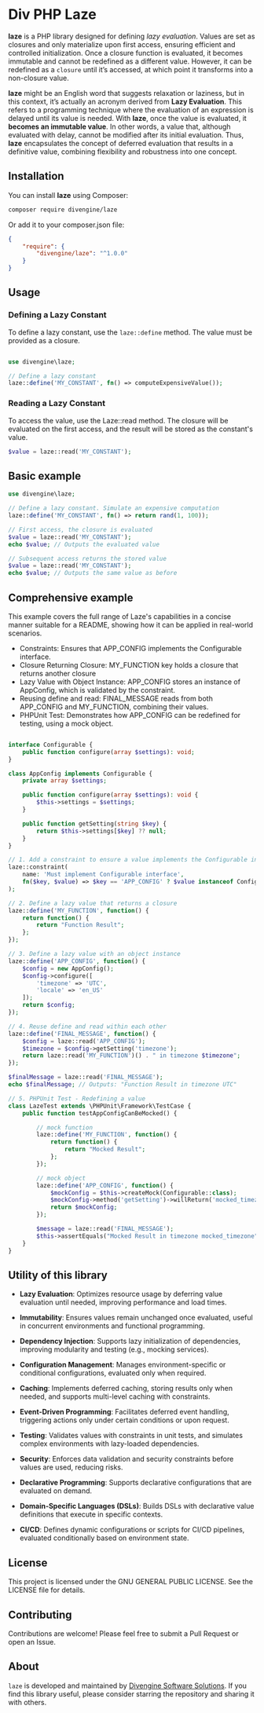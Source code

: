 # Div PHP Laze

**laze** is a PHP library designed for defining _lazy evaluation_. Values are set as closures and only materialize upon first access, ensuring efficient and controlled initialization. Once a closure function is evaluated, it becomes immutable and cannot be redefined as a different value. However, it can be redefined as a `closure` until it’s accessed, at which point it transforms into a non-closure value.

**laze** might be an English word that suggests relaxation or laziness, but in this context, it’s actually an acronym derived from **Lazy Evaluation**. This refers to a programming technique where the evaluation of an expression is delayed until its value is needed. With **laze**, once the value is evaluated, it **becomes an immutable value**. In other words, a value that, although evaluated with delay, cannot be modified after its initial evaluation. Thus, **laze** encapsulates the concept of deferred evaluation that results in a definitive value, combining flexibility and robustness into one concept.

## Installation

You can install **laze** using Composer:

```bash
composer require divengine/laze
```

Or add it to your composer.json file:

```json
{
    "require": {
        "divengine/laze": "^1.0.0"
    }
}
```

## Usage

### Defining a Lazy Constant

To define a lazy constant, use the `laze::define` method. The value must be provided as a closure.

```php

use divengine\laze;

// Define a lazy constant
laze::define('MY_CONSTANT', fn() => computeExpensiveValue());
```

### Reading a Lazy Constant

To access the value, use the Laze::read method. The closure will be evaluated on the first access, and the result will be stored as the constant's value.

```php
$value = laze::read('MY_CONSTANT');
```

## Basic example

```php
use divengine\laze;

// Define a lazy constant. Simulate an expensive computation
laze::define('MY_CONSTANT', fn() => return rand(1, 100)); 

// First access, the closure is evaluated
$value = laze::read('MY_CONSTANT');
echo $value; // Outputs the evaluated value

// Subsequent access returns the stored value
$value = laze::read('MY_CONSTANT');
echo $value; // Outputs the same value as before
```

## Comprehensive example

This example covers the full range of Laze's capabilities in a concise manner suitable for a README, showing how it can be applied in real-world scenarios.

- Constraints: Ensures that APP_CONFIG implements the Configurable interface.
- Closure Returning Closure: MY_FUNCTION key holds a closure that returns another closure
- Lazy Value with Object Instance: APP_CONFIG stores an instance of AppConfig, which is validated by the constraint.
- Reusing define and read: FINAL_MESSAGE reads from both APP_CONFIG and MY_FUNCTION, combining their values.
- PHPUnit Test: Demonstrates how APP_CONFIG can be redefined for testing, using a mock object.

```php

interface Configurable {
    public function configure(array $settings): void;
}

class AppConfig implements Configurable {
    private array $settings;

    public function configure(array $settings): void {
        $this->settings = $settings;
    }

    public function getSetting(string $key) {
        return $this->settings[$key] ?? null;
    }
}

// 1. Add a constraint to ensure a value implements the Configurable interface
laze::constraint(
    name: 'Must implement Configurable interface',
    fn($key, $value) => $key == 'APP_CONFIG' ? $value instanceof Configurable : true
);

// 2. Define a lazy value that returns a closure
laze::define('MY_FUNCTION', function() {
    return function() {
        return "Function Result";
    };
});

// 3. Define a lazy value with an object instance
laze::define('APP_CONFIG', function() {
    $config = new AppConfig();
    $config->configure([
        'timezone' => 'UTC',
        'locale' => 'en_US'
    ]);
    return $config;
});

// 4. Reuse define and read within each other
laze::define('FINAL_MESSAGE', function() {
    $config = laze::read('APP_CONFIG');
    $timezone = $config->getSetting('timezone');
    return laze::read('MY_FUNCTION')() . " in timezone $timezone";
});

$finalMessage = laze::read('FINAL_MESSAGE');
echo $finalMessage; // Outputs: "Function Result in timezone UTC"

// 5. PHPUnit Test - Redefining a value
class LazeTest extends \PHPUnit\Framework\TestCase {
    public function testAppConfigCanBeMocked() {

        // mock function
        laze::define('MY_FUNCTION', function() {
            return function() {
                return "Mocked Result";
            };
        });

        // mock object
        laze::define('APP_CONFIG', function() {
            $mockConfig = $this->createMock(Configurable::class);
            $mockConfig->method('getSetting')->willReturn('mocked_timezone');
            return $mockConfig;
        });

        $message = laze::read('FINAL_MESSAGE');
        $this->assertEquals("Mocked Result in timezone mocked_timezone", $message);
    }
}

```

## Utility of this library

- **Lazy Evaluation**: Optimizes resource usage by deferring value evaluation until needed, improving performance and load times.

- **Immutability**: Ensures values remain unchanged once evaluated, useful in concurrent environments and functional programming.

- **Dependency Injection**: Supports lazy initialization of dependencies, improving modularity and testing (e.g., mocking services).

- **Configuration Management**: Manages environment-specific or conditional configurations, evaluated only when required.

- **Caching**: Implements deferred caching, storing results only when needed, and supports multi-level caching with constraints.

- **Event-Driven Programming**: Facilitates deferred event handling, triggering actions only under certain conditions or upon request.

- **Testing**: Validates values with constraints in unit tests, and simulates complex environments with lazy-loaded dependencies.

- **Security**: Enforces data validation and security constraints before values are used, reducing risks.

- **Declarative Programming**: Supports declarative configurations that are evaluated on demand.

- **Domain-Specific Languages (DSLs)**: Builds DSLs with declarative value definitions that execute in specific contexts.

- **CI/CD**: Defines dynamic configurations or scripts for CI/CD pipelines, evaluated conditionally based on environment state.

## License

This project is licensed under the GNU GENERAL PUBLIC LICENSE. See the LICENSE file for details.

## Contributing

Contributions are welcome! Please feel free to submit a Pull Request or open an Issue.

## About

`laze` is developed and maintained by [Divengine Software Solutions](https://divengine.com). If you find this library useful, please consider starring the repository and sharing it with others.
